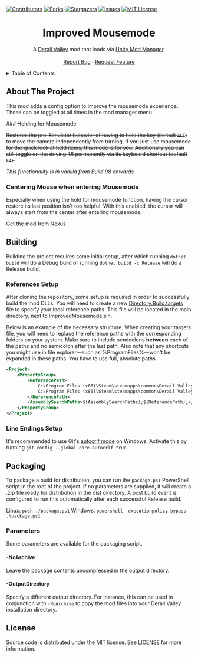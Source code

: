[![Contributors][contributors-shield]][contributors-url]
[![Forks][forks-shield]][forks-url]
[![Stargazers][stars-shield]][stars-url]
[![Issues][issues-shield]][issues-url]
[![MIT License][license-shield]][license-url]




<!-- PROJECT TITLE -->
<div align="center">
	<h1>Improved Mousemode</h1>
	<p>
		A <a href="http://www.derailvalley.com/">Derail Valley</a> mod that loads via <a href="https://www.nexusmods.com/site/mods/21">Unity Mod Manager</a>.
		<br />
		<br />
		<a href="https://github.com/heizpilz/dv-improved-mousemode/issues">Report Bug</a>
		·
		<a href="https://github.com/heizpilz/dv-improved-mousemode/issues">Request Feature</a>
	</p>
</div>




<!-- TABLE OF CONTENTS -->
<details>
	<summary>Table of Contents</summary>
	<ol>
		<li><a href="#about-the-project">About The Project</a></li>
		<li><a href="#building">Building</a></li>
		<li><a href="#packaging">Packaging</a></li>
		<li><a href="#license">License</a></li>
	</ol>
</details>




<!-- ABOUT THE PROJECT -->

## About The Project

This mod adds a config option to improve the mousemode experience. Those can be toggled at all times in the mod manager menu.

~~### Holding for Mousemode~~

~~Restores the pre-Simulator behavior of having to hold the key (default `ALT`) to move the camera independently from turning.~~
~~If you just use mousemode for the quick look at held items, this mode is for you.~~
~~Additionally you can still toggle on the driving-UI permanently via its keyboard shortcut (default `F4`).~~

_This functionality is in vanilla from Build 98 onwards_

### Centering Mouse when entering Mousemode

Especially when using the hold for mousemode function, having the cursor restore its last position isn't too helpful. With this enabled, the cursor will always start from the center after entering mousemode.


Get the mod from <a href="https://www.nexusmods.com/derailvalley/mods/768">Nexus</a>


<!-- BUILDING -->

## Building

Building the project requires some initial setup, after which running `dotnet build` will do a Debug build or running `dotnet build -c Release` will do a Release build.

### References Setup

After cloning the repository, some setup is required in order to successfully build the mod DLLs. You will need to create a new [Directory.Build.targets][references-url] file to specify your local reference paths. This file will be located in the main directory, next to ImprovedMousemode.sln.

Below is an example of the necessary structure. When creating your targets file, you will need to replace the reference paths with the corresponding folders on your system. Make sure to include semicolons **between** each of the paths and no semicolon after the last path. Also note that any shortcuts you might use in file explorer—such as %ProgramFiles%—won't be expanded in these paths. You have to use full, absolute paths.
```xml
<Project>
	<PropertyGroup>
		<ReferencePath>
			C:\Program Files (x86)\Steam\steamapps\common\Derail Valley\DerailValley_Data\Managed\;
			C:\Program Files (x86)\Steam\steamapps\common\Derail Valley\DerailValley_Data\Managed\UnityModManager\
		</ReferencePath>
		<AssemblySearchPaths>$(AssemblySearchPaths);$(ReferencePath);</AssemblySearchPaths>
	</PropertyGroup>
</Project>
```

### Line Endings Setup

It's recommended to use Git's [autocrlf mode][autocrlf-url] on Windows. Activate this by running `git config --global core.autocrlf true`.




<!-- PACKAGING -->

## Packaging

To package a build for distribution, you can run the `package.ps1` PowerShell script in the root of the project. If no parameters are supplied, it will create a .zip file ready for distribution in the dist directory. A post build event is configured to run this automatically after each successful Release build.

Linux: `pwsh ./package.ps1`
Windows: `powershell -executionpolicy bypass .\package.ps1`


### Parameters

Some parameters are available for the packaging script.

#### -NoArchive

Leave the package contents uncompressed in the output directory.

#### -OutputDirectory

Specify a different output directory.
For instance, this can be used in conjunction with `-NoArchive` to copy the mod files into your Derail Valley installation directory.




<!-- LICENSE -->

## License

Source code is distributed under the MIT license.
See [LICENSE][license-url] for more information.




<!-- MARKDOWN LINKS & IMAGES -->
<!-- https://www.markdownguide.org/basic-syntax/#reference-style-links -->

[contributors-shield]: https://img.shields.io/github/contributors/heizpilz/dv-improved-mousemode.svg?style=for-the-badge
[contributors-url]: https://github.com/heizpilz/dv-improved-mousemode/graphs/contributors
[forks-shield]: https://img.shields.io/github/forks/heizpilz/dv-improved-mousemode.svg?style=for-the-badge
[forks-url]: https://github.com/heizpilz/dv-improved-mousemode/network/members
[stars-shield]: https://img.shields.io/github/stars/heizpilz/dv-improved-mousemode.svg?style=for-the-badge
[stars-url]: https://github.com/heizpilz/dv-improved-mousemode/stargazers
[issues-shield]: https://img.shields.io/github/issues/heizpilz/dv-improved-mousemode.svg?style=for-the-badge
[issues-url]: https://github.com/heizpilz/dv-improved-mousemode/issues
[license-shield]: https://img.shields.io/github/license/heizpilz/dv-improved-mousemode.svg?style=for-the-badge
[license-url]: https://github.com/heizpilz/dv-improved-mousemode/blob/main/LICENSE
[references-url]: https://learn.microsoft.com/en-us/visualstudio/msbuild/customize-your-build?view=vs-2022
[autocrlf-url]: https://www.git-scm.com/book/en/v2/Customizing-Git-Git-Configuration#_formatting_and_whitespace
